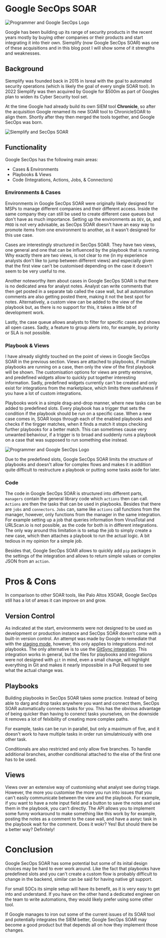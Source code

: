 # Google SecOps SOAR

![Programmer and Google SecOps Logo](https://raw.githubusercontent.com/BarracudaByte/blog/refs/heads/main/images/google_secops_soar.webp?raw=true)


Google has been building up its range of security products in the recent years mostly by buying other companies or their products and start integrating it into their own. Siemplify (now Google SecOps SOAR) was one of these acquisitions and in this blog post I will show some of it strengths and weaknesses.

## Background

Siemplify was founded back in 2015 in Isreal with the goal to automated security operations (which is likely the goal of every single SOAR tool). In 2022 Siemplify was then acquired by Google for $500m as part of Googles plan to widen its Cyber Security tool set.

At the time Google had already build its own SIEM tool **Chronicle**, so after the acquisition Google renamed its new SOAR tool to ChronicleSOAR to align them. Shortly after they then merged the tools together, and Google SecOps was born.

![Siemplify and SecOps SOAR](https://raw.githubusercontent.com/BarracudaByte/blog/refs/heads/main/images/siemplify_secops.webp?raw=true)


## Functionality

Google SecOps has the following main areas:

- Cases & Environments
- Playbooks & Views
- Code (Integrations, Actions, Jobs, & Connectors)


### Environments & Cases

Environments in Google SecOps SOAR were originally likely designed for MSPs to manage different companies and their different access. Inside the same company they can still be used to create different case queues but don't have as much importance. Setting up the environments as `DEV`, `QA`, and `PROD` is not very advisable, as SecOps SOAR doesn't have an easy way to promote items from one environment to another, as it wasn't designed for this use case. 

Cases are interestingly structured in SecOps SOAR. They have two views, one general and one that can be influenced by the playbook that is running. Why exactly there are two views, is not clear to me (in my experience analysts don't like to jump between different views) and especially given that the first view can't be customised depending on the case it doesn't seem to be very useful to me. 

Another noteworthy item about cases in Google SecOps SOAR is that there is no dedicated area for analyst notes. Analyst can write comments that then get posted in a separate tab called the case wall, but all automation comments are also getting posted there, making it not the best spot for notes. Alternatively, a custom view can be added to the view of the playbook but, as there is no support for this, it takes a little bit of development work. 

Lastly, the case queue allows analysts to filter for specific cases and shows all open cases. Sadly, a feature to group alerts into, for example, by priority or SLA is not possible.

### Playbook & Views

I have already slightly touched on the point of views in Google SecOps SOAR in the previous section. Views are attached to playbooks, if multiple playbooks are running on a case, then only the view of the first playbook will be shown. The customisation options for views are pretty extensive, and predefined widgets allow to quickly put together interesting information. Sadly, predefined widgets currently can't be created and only exist for integrations from the marketplace, which limits there usefulness if you have a lot of custom integrations.

Playbooks work in a simple drag-and-drop manner, where new tasks can be added to predefined slots. Every playbook has a trigger that sets the condition if the playbook should be run on a specific case. When a new case comes in, SOAR loops through each of the enabled playbooks and checks if the tirgger matches, when it finds a match it stops checking further playbooks for a better match. This can sometimes cause very unwanted behaviour, if a trigger is to broad and suddenly runs a playbook on a case that was supposed to run something else instead.

![Programmer and Google SecOps Logo](https://raw.githubusercontent.com/BarracudaByte/blog/refs/heads/main/images/secops_playbook.webp?raw=true)

Due to the predefined slots, Google SecOps SOAR limits the structure of playbooks and doesn't allow for complex flows and makes it in addition quite difficult to restructure a playbook or putting some tasks aside for later. 

### Code

The code in Google SecOps SOAR is structured into different parts, `managers` contain the general library code which `actions` then can call. `Actions` are then the tasks that can be used in playbooks. Besides that there are `jobs` and `connectors`. `Jobs` can, same like `actions` call functions from the manager, however, only functions from the manager in the same integration. For example setting up a job that queries information from VirusTotal and URLScan.io is not possible, as the code for both is in different integrations. The only way around this limitation is to setup the job to simply create a new case, which then attaches a playbook to run the actual logic. A bit tedious in my opinion for a simple job. 

Besides that, Google SecOps SOAR allows to quickly add `pip` packages in the settings of the integration and allows to return simple values or complex JSON from an `action`.

# Pros & Cons

In comparison to other SOAR tools, like Palo Altos XSOAR, Google SecOps still has a lot of areas it can improve on and grow. 

## Version Control 

As indicated at the start, environments were not designed to be used as development or production instance and SecOps SOAR doesn't come with a built-in version control. An attempt was made by Google to remediate that with the [staging mode](https://cloud.google.com/chronicle/docs/soar/respond/ide/test-integrations-in-staging-mode), however, this only applies to integrations and not playbooks. The only alternative is to use the [GitSync integration](https://cloud.google.com/chronicle/docs/soar/marketplace/power-ups/gitsync). This integration works in general, but the files for playbooks and integrations were not designed with `git` in mind, even a small change, will highlight everything in Git and makes it nearly impossible in a Pull Request to see what the actual change was. 

## Playbooks

Building playbooks in SecOps SOAR takes some practice. Instead of being able to darg and drop tasks anywhere you want and connect them, SecOps SOAR automatically connects tasks for you. This has the obvious advantage of being quicker than having to conenct tasks yourselves, on the downside it removes a lot of felxibility of creating more complex paths. 

For example, tasks can be run in parallel, but only a maximum of five, and it doesn't work to have multiple tasks in order run simulatniously with one other task.

Conditionals are also restricted and only allow five branches. To handle additional branches, another conditional attached to the else of the first one has to be used.

## Views

Views over an extensive way of customising what analyst see during triage. However, the more you customise the more you run into issues that you can't easily communicate between the view and the playbook. For example, if you want to have a note input field and a button to save the notes and use them in the playbook, you can't directly. The API allows you to implement some funny workaround to make something like this work by for example, posting the notes as a comment to the case wall, and have a asnyc task in the playbook wait for the comment. Does it wokr? Yes! But should there be a better way? Definitely! 

# Conclusion

Google SecOps SOAR has some potential but some of its inital design choices may be hard to ever work around. Like the fact that playbooks have predefined slots and you can't create a custom flow is probably difficult to change in the backend, similar can be said for having native git support. 

For small SOCs its simple setup will have its benefit, as it is very easy to get into and understand. If you have on the other hand a dedicated engineer on the team to write automations, they would likely prefer using some other tool. 

If Google manages to iron out some of the current issues of its SOAR tool and potentially integrates the SIEM better, Google SecOps SOAR may become a good product but that depends all on how they implement those changes.

